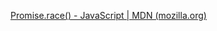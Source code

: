 [Promise.race() - JavaScript | MDN (mozilla.org)](https://developer.mozilla.org/en-US/docs/Web/JavaScript/Reference/Global_Objects/Promise/race)
